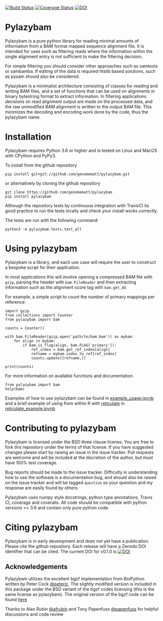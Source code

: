 [![Build Status](https://travis-ci.org/genomematt/pylazybam.svg?branch=master)](https://travis-ci.org/genomematt/pylazybam)
[![Coverage Status](https://coveralls.io/repos/genomematt/pylazybam/badge.svg)](https://coveralls.io/r/genomematt/pylazybam)
[![DOI](https://zenodo.org/badge/189527217.svg)](https://zenodo.org/badge/latestdoi/189527217)

Pylazybam
=========

Pylazybam is a pure python library for reading minimal amounts of information from a BAM format mapped sequence
alignment file. It is intended for uses such as filtering reads where the information within the single alignment entry 
is not sufficient to make the filtering decision.

For simple filtering you should consider other approaches such as samtools or sambamba. If editing of the data is
required htslib based solutions, such as pysam should also be considered.

Pylazybam is a minimalist architecture consisting of classes for reading and writing BAM files, and a set of functions 
that can be used on alignments in binary bytestring format to extract information. In filtering applications decisions 
on read alignment output are made on the processed data, and the raw unmodified BAM alignment is written to the output 
BAM file. This minimizes the decoding and encoding work done by the code, thus the pylazybam name. 

Installation
============
Pylazybam requires Python 3.6 or higher and is tested on Linux and MacOS with CPython and PyPy3.

<!-- Installing from the Python Package Index with pip is the easiest option:

    pip3 install pylazybam
-->    
To install from the github repository

    pip install git+git://github.com/genomematt/pylazybam.git

or alternatively by cloning the github repository

    git clone https://github.com/genomematt/pylazybam
    pip install pylazybam
	
Although the repository tests by continuous integration with TravisCI its good practice to run the tests locally and 
check your install works correctly.

The tests are run with the following command:

    python3 -m pylazybam.tests.test_all

Using pylazybam
===============

Pylazybam is a library, and each use case will require the user to construct a bespoke script for their application.

In most applications this will involve opening a compressed BAM file with `gzip`, parsing the header with 
`bam.FileReader` and then extracting information such as the alignment score tag with `bam.get_AS`

For example, a simple script to count the number of primary mappings per reference:

    import gzip
    from collections import Counter
    from pylazybam import bam
    
    counts = Counter()
    
    with bam.FileReader(gzip.open('path/to/bam.bam')) as mybam:    
        for align in mybam:
            if bam.is_flag(align, bam.FLAG['primary']):
                ref_index = bam.get_ref_index[align]
                refname = mybam.index_to_ref[ref_index]
                counts.update([refname,])
    
    print(counts)
    
For more information on available functions and documentation

    from pylazybam import bam
    help(bam)
 
Examples of how to use pylazybam can be found in [example_usage.ipynb](example_usage.ipynb) and a brief example of using
from within R with [reticulate](https://rstudio.github.io/reticulate/) in [reticulate_example.ipynb](reticulate_example.ipynb)

Contributing to pylazybam
=========================
Pylazybam is licensed under the BSD three clause license.  You are free to fork this repository under the terms of that
 license.  If you have suggested changes please start by raising an issue in the issue tracker.  Pull requests are 
welcome and will be included at the discretion of the author, but must have 100% test coverage.

Bug reports should be made to the issue tracker.  Difficulty in understanding how to use the software is a documentation
 bug, and should also be raised on the issue tracker and will be tagged `question` so your question and my response are 
easily found by others.

Pylazybam uses numpy style docstrings, python type annotations, Travis CI, coverage and coveralls. All code should be
compatible with python versions >= 3.6 and contain only pure python code.


Citing pylazybam
================

Pylazybam is in early development and does not yet have a publication. Please cite the github repository.
Each release will have a Zenodo DOI identifier that can be cited. The current DOI for v0.1.0 is [![DOI](https://zenodo.org/badge/189527217.svg)](https://zenodo.org/badge/latestdoi/189527217)

Acknowledgements
----------------
Pylazybam utilizes the excellent bgzf implementation from BioPython written by Peter Cock [@peterjc](https://github.com/peterjc). The slightly modified version is included in this package under the BSD variant of the bgzf codes licensing (this is the same license as pylazybam). The original version of the bgzf code can be found [here](https://github.com/biopython/biopython/blob/master/Bio/bgzf.py)

Thanks to Alan Rubin [@afrubin](https://github.com/afrubin) and Tony Papenfuss [@papenfuss](https://github.com/papenfuss) for helpful discussions and code review